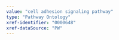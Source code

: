 ```yaml
---
value: "cell adhesion signaling pathway"
type: "Pathway Ontology"
xref-identifier: "0000648"
xref-dataSource: "PW"
---
```

